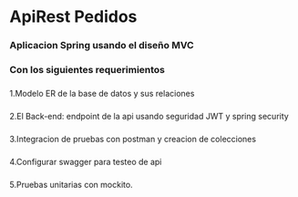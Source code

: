 # ApiRest Pedidos
### Aplicacion Spring usando el diseño MVC  
### Con los siguientes requerimientos
###
1.Modelo ER de la base de datos y sus relaciones
###
2.El Back-end: endpoint de la api usando seguridad JWT y spring security
###
3.Integracion de pruebas con postman y creacion de colecciones
###
4.Configurar swagger para testeo de api
###
5.Pruebas unitarias con mockito.

